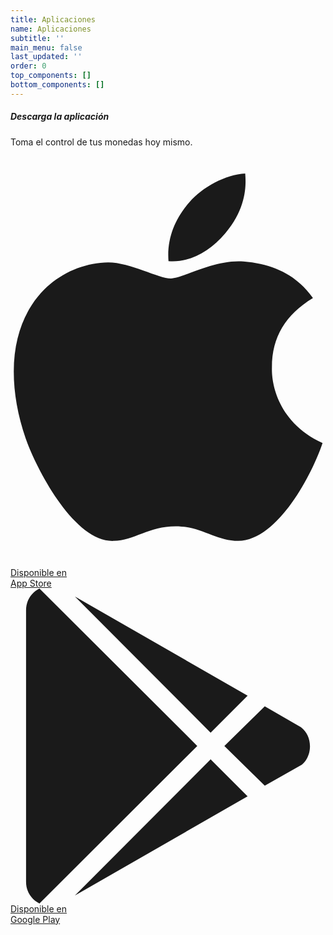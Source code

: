 ```yaml
---
title: Aplicaciones
name: Aplicaciones
subtitle: ''
main_menu: false
last_updated: ''
order: 0
top_components: []
bottom_components: []
---
```

<div class="flex justify-center">
<div class="w-xl p-4 text-center bg-white border border-zinc-200 rounded-lg shadow-sm sm:p-8 dark:bg-zinc-800 dark:border-zinc-700">
    <h5 class="mb-2 text-3xl font-bold text-zinc-900 dark:text-white">Descarga la aplicación</h5>
    <div class="mb-5 text-center content-center text-zinc-500 sm:text-lg dark:text-zinc-400">Toma el control de tus monedas hoy mismo.</div>
    <div class="items-center justify-center space-y-4 sm:flex sm:space-y-0 sm:space-x-4 rtl:space-x-reverse">
        <a href="https://apps.apple.com/ph/app/tejory-wallet/id6744796394" class="w-full sm:w-auto bg-zinc-800 hover:bg-zinc-700 focus:ring-4 focus:outline-none focus:ring-zinc-300 text-white rounded-lg inline-flex items-center justify-center px-4 py-2.5 dark:bg-zinc-700 dark:hover:bg-zinc-600 dark:focus:ring-zinc-700">
            <svg class="me-3 w-7 h-7" aria-hidden="true" focusable="false" data-prefix="fab" data-icon="apple" role="img" xmlns="http://www.w3.org/2000/svg" viewBox="0 0 384 512"><path fill="currentColor" d="M318.7 268.7c-.2-36.7 16.4-64.4 50-84.8-18.8-26.9-47.2-41.7-84.7-44.6-35.5-2.8-74.3 20.7-88.5 20.7-15 0-49.4-19.7-76.4-19.7C63.3 141.2 4 184.8 4 273.5q0 39.3 14.4 81.2c12.8 36.7 59 126.7 107.2 125.2 25.2-.6 43-17.9 75.8-17.9 31.8 0 48.3 17.9 76.4 17.9 48.6-.7 90.4-82.5 102.6-119.3-65.2-30.7-61.7-90-61.7-91.9zm-56.6-164.2c27.3-32.4 24.8-61.9 24-72.5-24.1 1.4-52 16.4-67.9 34.9-17.5 19.8-27.8 44.3-25.6 71.9 26.1 2 49.9-11.4 69.5-34.3z"></path></svg>
            <div class="text-left rtl:text-right">
                <div class="mb-1 text-xs">Disponible en</div>
                <div class="-mt-1 font-sans text-sm font-semibold">App Store</div>
            </div>
        </a>
        <a href="https://play.google.com/apps/testing/ph.integritynet.tejory" class="w-full sm:w-auto bg-zinc-800 hover:bg-zinc-700 focus:ring-4 focus:outline-none focus:ring-zinc-300 text-white rounded-lg inline-flex items-center justify-center px-4 py-2.5 dark:bg-zinc-700 dark:hover:bg-zinc-600 dark:focus:ring-zinc-700">
            <svg class="me-3 w-7 h-7" aria-hidden="true" focusable="false" data-prefix="fab" data-icon="google-play" role="img" xmlns="http://www.w3.org/2000/svg" viewBox="0 0 512 512"><path fill="currentColor" d="M325.3 234.3L104.6 13l280.8 161.2-60.1 60.1zM47 0C34 6.8 25.3 19.2 25.3 35.3v441.3c0 16.1 8.7 28.5 21.7 35.3l256.6-256L47 0zm425.2 225.6l-58.9-34.1-65.7 64.5 65.7 64.5 60.1-34.1c18-14.3 18-46.5-1.2-60.8zM104.6 499l280.8-161.2-60.1-60.1L104.6 499z"></path></svg>
            <div class="text-left rtl:text-right">
                <div class="mb-1 text-xs">Disponible en</div>
                <div class="-mt-1 font-sans text-sm font-semibold">Google Play</div>
            </div>
        </a>
    </div>
</div>
</div>